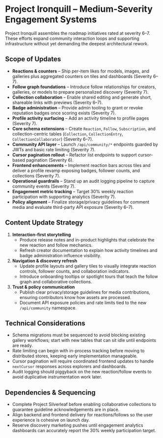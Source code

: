 # Project Ironquill – Medium-Severity Engagement Systems

Project Ironquill assembles the roadmap initiatives rated at severity 6–7. These efforts expand community interaction loops and supporting infrastructure without yet demanding the deepest architectural rework.

## Scope of Updates
- **Reactions & counters** – Ship per-item likes for models, images, and galleries plus aggregated counters on tiles and dashboards (Severity 6–7).
- **Follow graph foundations** – Introduce follow relationships for creators, galleries, or models to prepare personalized discovery (Severity 7).
- **Collection collaboration** – Enable shared editing and generate short, shareable links with previews (Severity 6–7).
- **Badge administration** – Provide admin tooling to grant or revoke reputation badges once scoring exists (Severity 7).
- **Profile activity surfacing** – Add an activity timeline to profile pages (Severity 7).
- **Core schema extensions** – Create `Reaction`, `Follow`, `Subscription`, and collection-centric tables (`Collection`, `CollectionEntry`, `CollectionCollaborator`) (Severity 6–7).
- **Community API layer** – Launch `/api/community/*` endpoints guarded by JWTs and basic rate limiting (Severity 7).
- **Cursor pagination rollout** – Refactor list endpoints to support cursor-based pagination (Severity 6).
- **Frontend enhancements** – Implement reaction bars across tiles and deliver a profile revamp exposing badges, follower counts, and collections (Severity 7).
- **Operational guardrails** – Stand up an audit logging pipeline to capture community events (Severity 7).
- **Engagement metric tracking** – Target 30% weekly reaction participation with supporting analytics (Severity 7).
- **Policy alignment** – Finalize storage/privacy guidelines for comment media and evaluate third-party API exposure (Severity 6–7).

## Content Update Strategy
1. **Interaction-first storytelling**
   - Produce release notes and in-product highlights that celebrate the new reaction and follow mechanics.
   - Refresh creator documentation to explain how activity timelines and badge administration influence visibility.
2. **Navigation & discovery refresh**
   - Update profile layouts and gallery tiles to visually integrate reaction controls, follower counts, and collaboration indicators.
   - Introduce onboarding tooltips or spotlight tours that teach the follow graph and collaborative collections.
3. **Trust & policy communication**
   - Publish clear privacy/storage guidelines for media contributions, ensuring contributors know how assets are processed.
   - Document API exposure policies and rate limits tied to the new `/api/community` namespace.

## Technical Considerations
- Schema migrations must be sequenced to avoid blocking existing gallery workflows; start with new tables that can sit idle until endpoints are ready.
- Rate limiting can begin with in-process tracking before moving to distributed stores, keeping early implementation manageable.
- Cursor pagination will require coordinated frontend updates to handle `nextCursor` responses across explorers and dashboards.
- Audit logging should piggyback on the new reaction/follow events to avoid duplicative instrumentation work later.

## Dependencies & Sequencing
- Complete Project Silverleaf before enabling collaborative collections to guarantee guideline acknowledgements are in place.
- Align backend and frontend delivery for reactions/follows so the user experience is cohesive on launch day.
- Reserve discovery marketing pushes until engagement analytics dashboards can accurately report the 30% weekly participation target.
